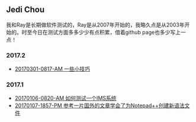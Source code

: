 ## Jedi Chou

我和Ray是长期做软件测试的，Ray是从2007年开始的，我略久点是从2003年开始的。时至今日在测试方面多多少少有点积累，借着github page也多少写上一点！

### 2017.2
* [20170301-0817-AM 一些小技巧](https://github.com/jedichou/jedichou.github.io/blob/master/201703/20170301/20170301-0817-Notes.md)

### 2017.1
* [20170106-0820-AM 如何测试一个IMS系统](https://github.com/jedichou/jedichou.github.io/blob/master/201701/20170106/20170106-0820-How-To-Test-IMS.md)
* [20170107-1857-PM 参考一片国外的文章学会了为Notepad++创建新语法文件](http://www.thevalvepage.com/swmonkey/2015/08/19/notepad-user-defined-languages/)